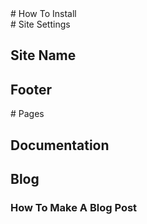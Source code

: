 <article>
<github-md>
# How To Install
  
  
</github-md>
</article>
 
 
 
<article>
<github-md>
# Site Settings
  
  ## Site Name
  
  ## Footer
  
  
  
</github-md>
</article>
 


 
<article>
<github-md>
# Pages
  
## Documentation
  
## Blog
  
### How To Make A Blog Post
  
  
  
</github-md>
</article>
 

